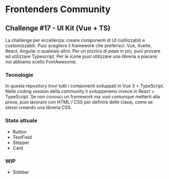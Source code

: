 # Frontenders Community

## Challenge #17 - UI Kit (Vue + TS)
La challenge per eccellenza: creare componenti di UI riutilizzabili e customizzabili.
Puoi scegliere il framework che preferisci: Vue, Svelte, React, Angular o qualsiasi altro. Per un pizzico di pepe in più, puoi provare ad utilizzare Typescript. Per le icone puoi utilizzare una libreria a piacere: noi abbiamo scelto FontAwesome.

### Tecnologie
In questa repository trovi tutti i componenti sviluppati in Vue 3 + TypeScript. Nelle coding session della community li svilupperemo invece in React + TypeScript. Se non conosci un framework ma vuoi comunque metterti alla prova, puoi lavorare con HTML / CSS per definire delle classi, come se stessi creando una libreria CSS.

### Stato attuale
- Button
- TextField
- Stepper
- Card

### WIP
- Sidebar
